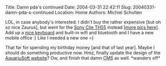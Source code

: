 Title: Damn pda's continued
Date: 2004-03-31 22:42:11
Slug: 20040331-damn-pda-s-continued
Location: Home
Authors: Michiel Scholten

<p>LOL, in case anybody's interested: I didn't buy the rather expensive [but oh so nice Zaurus], but went for the <a href="http://www.brighthand.com/article/Sony_Clie_TH55_Review">Sony Clie TH55</a> instead [<a href="http://www.palminfocenter.com/view_Story.asp?ID=6604">more pics here</a>]. Add up a <a href="http://www.bargainpda.com/default.asp?newsID=1846&amp;showComments=true">nice keyboard</a> and built-in wifi and bluetooth and I have a new mobile office :) Like I needed a new one =)</p>
<p>That far for spending my birthday money [and that of last year]. Maybe I should do something productive now. Hmz, finally update the design of the <a href="/">AquariuSoft website</a>? Ow, and finish that damn <acronym title="Content Management System">CMS</acronym> as well. *wanders off*</p>